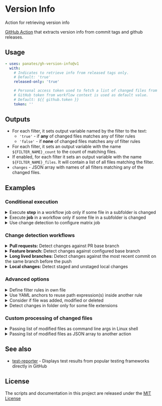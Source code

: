 # Version Info
Action for retrieving version info


[GitHub Action](https://github.com/features/actions) that extracts version info from commit tags and github releases.


## Usage

```yaml
- uses: panates/gh-version-info@v1
  with:
    # Indicates to retrieve info from released tags only.
    # Default: 'true'
    released-only: 'true'

    # Personal access token used to fetch a list of changed files from GitHub REST API.
    # GitHub token from workflow context is used as default value.
    # Default: ${{ github.token }}
    token: ''
```

## Outputs

- For each filter, it sets output variable named by the filter to the text:
    - `'true'` - if **any** of changed files matches any of filter rules
    - `'false'` - if **none** of changed files matches any of filter rules
- For each filter, it sets an output variable with the name `${FILTER_NAME}_count` to the count of matching files.
- If enabled, for each filter it sets an output variable with the name `${FILTER_NAME}_files`. It will contain a list of all files matching the filter.
- `changes` - JSON array with names of all filters matching any of the changed files.

## Examples

### Conditional execution

<details>
  <summary>Execute <b>step</b> in a workflow job only if some file in a subfolder is changed</summary>

```yaml
jobs:
  tests:
    runs-on: ubuntu-latest
    steps:
    - uses: actions/checkout@v4
    - uses: dorny/paths-filter@v3
      id: filter
      with:
        filters: |
          backend:
            - 'backend/**'
          frontend:
            - 'frontend/**'

    # run only if 'backend' files were changed
    - name: backend tests
      if: steps.filter.outputs.backend == 'true'
      run: ...

    # run only if 'frontend' files were changed
    - name: frontend tests
      if: steps.filter.outputs.frontend == 'true'
      run: ...

    # run if 'backend' or 'frontend' files were changed
    - name: e2e tests
      if: steps.filter.outputs.backend == 'true' || steps.filter.outputs.frontend == 'true'
      run: ...
```

</details>

<details>
  <summary>Execute <b>job</b> in a workflow only if some file in a subfolder is changed</summary>

```yml
jobs:
  # JOB to run change detection
  changes:
    runs-on: ubuntu-latest
    # Required permissions
    permissions:
      pull-requests: read
    # Set job outputs to values from filter step
    outputs:
      backend: ${{ steps.filter.outputs.backend }}
      frontend: ${{ steps.filter.outputs.frontend }}
    steps:
    # For pull requests it's not necessary to checkout the code
    - uses: dorny/paths-filter@v3
      id: filter
      with:
        filters: |
          backend:
            - 'backend/**'
          frontend:
            - 'frontend/**'

  # JOB to build and test backend code
  backend:
    needs: changes
    if: ${{ needs.changes.outputs.backend == 'true' }}
    runs-on: ubuntu-latest
    steps:
      - uses: actions/checkout@v4
      - ...

  # JOB to build and test frontend code
  frontend:
    needs: changes
    if: ${{ needs.changes.outputs.frontend == 'true' }}
    runs-on: ubuntu-latest
    steps:
      - uses: actions/checkout@v4
      - ...
```

</details>

<details>
<summary>Use change detection to configure matrix job</summary>

```yaml
jobs:
  # JOB to run change detection
  changes:
    runs-on: ubuntu-latest
    # Required permissions
    permissions:
      pull-requests: read
    outputs:
      # Expose matched filters as job 'packages' output variable
      packages: ${{ steps.filter.outputs.changes }}
    steps:
    # For pull requests it's not necessary to checkout the code
    - uses: dorny/paths-filter@v3
      id: filter
      with:
        filters: |
          package1: src/package1
          package2: src/package2

  # JOB to build and test each of modified packages
  build:
    needs: changes
    strategy:
      matrix:
        # Parse JSON array containing names of all filters matching any of changed files
        # e.g. ['package1', 'package2'] if both package folders contains changes
        package: ${{ fromJSON(needs.changes.outputs.packages) }}
    runs-on: ubuntu-latest
    steps:
      - uses: actions/checkout@v4
      - ...
```

</details>

### Change detection workflows

<details>
  <summary><b>Pull requests:</b> Detect changes against PR base branch</summary>

```yaml
on:
  pull_request:
    branches: # PRs to the following branches will trigger the workflow
      - master
      - develop
jobs:
  build:
    runs-on: ubuntu-latest
    # Required permissions
    permissions:
      pull-requests: read
    steps:
    - uses: actions/checkout@v4
    - uses: dorny/paths-filter@v3
      id: filter
      with:
        filters: ... # Configure your filters
```

</details>

<details>
  <summary><b>Feature branch:</b> Detect changes against configured base branch</summary>

```yaml
on:
  push:
    branches: # Push to following branches will trigger the workflow
      - feature/**
jobs:
  build:
    runs-on: ubuntu-latest
    steps:
    - uses: actions/checkout@v4
      with:
        # This may save additional git fetch roundtrip if
        # merge-base is found within latest 20 commits
        fetch-depth: 20
    - uses: dorny/paths-filter@v3
      id: filter
      with:
        base: develop # Change detection against merge-base with this branch
        filters: ... # Configure your filters
```

</details>

<details>
  <summary><b>Long lived branches:</b> Detect changes against the most recent commit on the same branch before the push</summary>

```yaml
on:
  push:
    branches: # Push to the following branches will trigger the workflow
      - master
      - develop
      - release/**
jobs:
  build:
    runs-on: ubuntu-latest
    steps:
    - uses: actions/checkout@v4
    - uses: dorny/paths-filter@v3
      id: filter
      with:
        # Use context to get the branch where commits were pushed.
        # If there is only one long-lived branch (e.g. master),
        # you can specify it directly.
        # If it's not configured, the repository default branch is used.
        base: ${{ github.ref }}
        filters: ... # Configure your filters
```

</details>

<details>
  <summary><b>Local changes:</b> Detect staged and unstaged local changes</summary>

```yaml
on:
  push:
    branches: # Push to following branches will trigger the workflow
      - master
      - develop
      - release/**
jobs:
  build:
    runs-on: ubuntu-latest
    steps:
    - uses: actions/checkout@v4

      # Some action that modifies files tracked by git (e.g. code linter)
    - uses: johndoe/some-action@v1

      # Filter to detect which files were modified
      # Changes could be, for example, automatically committed
    - uses: dorny/paths-filter@v3
      id: filter
      with:
        base: HEAD
        filters: ... # Configure your filters
```

</details>

### Advanced options

<details>
  <summary>Define filter rules in own file</summary>

```yaml
- uses: dorny/paths-filter@v3
      id: filter
      with:
        # Path to file where filters are defined
        filters: .github/filters.yaml
```

</details>

<details>
  <summary>Use YAML anchors to reuse path expression(s) inside another rule</summary>

```yaml
- uses: dorny/paths-filter@v3
      id: filter
      with:
        # &shared is YAML anchor,
        # *shared references previously defined anchor
        # src filter will match any path under common, config and src folders
        filters: |
          shared: &shared
            - common/**
            - config/**
          src:
            - *shared
            - src/**
```

</details>

<details>
  <summary>Consider if file was added, modified or deleted</summary>

```yaml
- uses: dorny/paths-filter@v3
      id: filter
      with:
        # Changed file can be 'added', 'modified', or 'deleted'.
        # By default, the type of change is not considered.
        # Optionally, it's possible to specify it using nested
        # dictionary, where the type of change composes the key.
        # Multiple change types can be specified using `|` as the delimiter.
        filters: |
          shared: &shared
            - common/**
            - config/**
          addedOrModified:
            - added|modified: '**'
          allChanges:
            - added|deleted|modified: '**'
          addedOrModifiedAnchors:
            - added|modified: *shared
```

</details>

<details>
  <summary>Detect changes in folder only for some file extensions</summary>

```yaml
- uses: dorny/paths-filter@v3
      id: filter
      with:
        # This makes it so that all the patterns have to match a file for it to be
        # considered changed. Because we have the exclusions for .jpeg and .md files
        # the end result is that if those files are changed they will be ignored
        # because they don't match the respective rules excluding them.
        #
        # This can be leveraged to ensure that you only build & test software changes
        # that have real impact on the behavior of the code, e.g. you can set up your
        # build to run when Typescript/Rust/etc. files are changed but markdown
        # changes in the diff will be ignored and you consume less resources to build.
        predicate-quantifier: 'every'
        filters: |
          backend:
            - 'pkg/a/b/c/**'
            - '!**/*.jpeg'
            - '!**/*.md'
```

</details>

### Custom processing of changed files

<details>
  <summary>Passing list of modified files as command line args in Linux shell</summary>

```yaml
- uses: dorny/paths-filter@v3
  id: filter
  with:
    # Enable listing of files matching each filter.
    # Paths to files will be available in `${FILTER_NAME}_files` output variable.
    # Paths will be escaped and space-delimited.
    # Output is usable as command-line argument list in Linux shell
    list-files: shell

    # In this example changed files will be checked by linter.
    # It doesn't make sense to lint deleted files.
    # Therefore we specify we are only interested in added or modified files.
    filters: |
      markdown:
        - added|modified: '*.md'
- name: Lint Markdown
  if: ${{ steps.filter.outputs.markdown == 'true' }}
  run: npx textlint ${{ steps.filter.outputs.markdown_files }}
```

</details>

<details>
  <summary>Passing list of modified files as JSON array to another action</summary>

```yaml
- uses: dorny/paths-filter@v3
  id: filter
  with:
    # Enable listing of files matching each filter.
    # Paths to files will be available in `${FILTER_NAME}_files` output variable.
    # Paths will be formatted as JSON array
    list-files: json

    # In this example all changed files are passed to the following action to do
    # some custom processing.
    filters: |
      changed:
        - '**'
- name: Lint Markdown
  uses: johndoe/some-action@v1
  with:
    files: ${{ steps.filter.outputs.changed_files }}
```

</details>

## See also

- [test-reporter](https://github.com/dorny/test-reporter) - Displays test results from popular testing frameworks directly in GitHub

## License

The scripts and documentation in this project are released under the [MIT License](https://github.com/dorny/paths-filter/blob/master/LICENSE)
